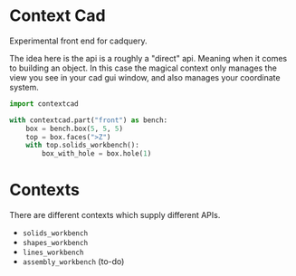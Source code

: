 # Context Cad

Experimental front end for cadquery.

The idea here is the api is a roughly a "direct" api. Meaning when it comes to building an object. In this case the magical context only manages the view you see in your cad gui window, and also manages your coordinate system.


```python
import contextcad

with contextcad.part("front") as bench:
    box = bench.box(5, 5, 5)
    top = box.faces(">Z")
    with top.solids_workbench():
        box_with_hole = box.hole(1)


```

# Contexts

There are different contexts which supply different APIs.

* `solids_workbench`
* `shapes_workbench`
* `lines_workbench`
* `assembly_workbench` (to-do)
